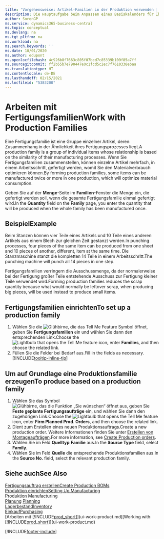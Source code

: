 ```yaml
---
title: 'Vorgehensweise: Artikel-Familien in der Produktion verwenden | Microsoft Docs'
description: Die Hauptaufgabe beim Anpassen eines Basiskalenders für Ihre Firma oder einen Ihrer Geschäftspartner ist, alle Änderungen am Status der Daten als freie Tage oder Arbeitstage einzugeben.
author: SorenGP
ms.service: dynamics365-business-central
ms.topic: conceptual
ms.devlang: na
ms.tgt_pltfrm: na
ms.workload: na
ms.search.keywords: ''
ms.date: 10/01/2020
ms.author: edupont
ms.openlocfilehash: 4c926b8f7663c805f07bcd7c85339b109f85a7ff
ms.sourcegitcommit: ff2b55b7e790447e0c1fcd5c2ec7f7610338ebaa
ms.translationtype: HT
ms.contentlocale: de-DE
ms.lasthandoff: 02/15/2021
ms.locfileid: "5383200"
---
```

# <a name="work-with-production-families"></a><span data-ttu-id="48ab7-103">Arbeiten mit Fertigungsfamilien</span><span class="sxs-lookup"><span data-stu-id="48ab7-103">Work with Production Families</span></span>
<span data-ttu-id="48ab7-104">Eine Fertigungsfamilie ist eine Gruppe einzelner Artikel, deren Zusammenhang in der Ähnlichkeit ihres Fertigungsprozesses liegt.</span><span class="sxs-lookup"><span data-stu-id="48ab7-104">A production family is a group of individual items whose relationship is based on the similarity of their manufacturing processes.</span></span> <span data-ttu-id="48ab7-105">Wenn Sie Fertigungsfamilien zusammenstellen, können einzelne Artikel mehrfach, in einem Arbeitsschritt, gefertigt werden, womit Sie den Materialverbrauch optimieren können.</span><span class="sxs-lookup"><span data-stu-id="48ab7-105">By forming production families, some items can be manufactured twice or more in one production, which will optimize material consumption.</span></span>

<span data-ttu-id="48ab7-106">Geben Sie auf der **Menge**-Seite im **Familien**-Fenster die Menge ein, die gefertigt werden soll, wenn die gesamte Fertigungsfamilie einmal gefertigt wird.</span><span class="sxs-lookup"><span data-stu-id="48ab7-106">In the **Quantity** field on the **Family** page, you enter the quantity that will be produced when the whole family has been manufactured once.</span></span>

## <a name="example"></a><span data-ttu-id="48ab7-107">Beispiel</span><span class="sxs-lookup"><span data-stu-id="48ab7-107">Example</span></span>
<span data-ttu-id="48ab7-108">Beim Stanzen können vier Teile eines Artikels und 10 Teile eines anderen Artikels aus einem Blech zur gleichen Zeit gestanzt werden.</span><span class="sxs-lookup"><span data-stu-id="48ab7-108">In punching processes, four pieces of the same item can be produced from one sheet and 10 pieces of another, different, item at the same time.</span></span> <span data-ttu-id="48ab7-109">Die Stanzmaschine stanzt die kompletten 14 Teile in einem Arbeitsschritt.</span><span class="sxs-lookup"><span data-stu-id="48ab7-109">The punching machine will punch all 14 pieces in one step.</span></span>

<span data-ttu-id="48ab7-110">Fertigungsfamilien verringern die Ausschussmenge, da der normalerweise bei der Fertigung großer Teile entstehende Ausschuss zur Fertigung kleiner Teile verwendet wird.</span><span class="sxs-lookup"><span data-stu-id="48ab7-110">Forming production families reduces the scrap quantity because what would normally be leftover scrap, when producing big pieces, will be used instead to produce small items.</span></span>

## <a name="to-set-up-a-production-family"></a><span data-ttu-id="48ab7-111">Fertigungsfamilien einrichten</span><span class="sxs-lookup"><span data-stu-id="48ab7-111">To set up a production family</span></span>
1. <span data-ttu-id="48ab7-112">Wählen Sie die ![Glühbirne, die das Tell Me Feature](media/ui-search/search_small.png "Was möchten Sie tun?") Symbol öffnet, geben Sie **Fertigungsfamilien** ein und wählen Sie dann den entsprechenden Link.</span><span class="sxs-lookup"><span data-stu-id="48ab7-112">Choose the ![Lightbulb that opens the Tell Me feature](media/ui-search/search_small.png "Tell me what you want to do") icon, enter **Families**, and then choose the related link.</span></span>
2. <span data-ttu-id="48ab7-113">Füllen Sie die Felder bei Bedarf aus.</span><span class="sxs-lookup"><span data-stu-id="48ab7-113">Fill in the fields as necessary.</span></span> [!INCLUDE[tooltip-inline-tip](includes/tooltip-inline-tip_md.md)]

## <a name="to-produce-based-on-a-production-family"></a><span data-ttu-id="48ab7-114">Um auf Grundlage eine Produktionsfamilie erzeugen</span><span class="sxs-lookup"><span data-stu-id="48ab7-114">To produce based on a production family</span></span>
1. <span data-ttu-id="48ab7-115">Wählen Sie das Symbol ![Glühbirne, das die Funktion „Sie wünschen“ öffnet](media/ui-search/search_small.png "Was möchten Sie tun?") aus, geben Sie **Feste geplante Fertigungsaufträge** ein, und wählen Sie dann den zugehörigen Link.</span><span class="sxs-lookup"><span data-stu-id="48ab7-115">Choose the ![Lightbulb that opens the Tell Me feature](media/ui-search/search_small.png "Tell me what you want to do") icon, enter **Firm Planned Prod. Orders**, and then choose the related link.</span></span>
2. <span data-ttu-id="48ab7-116">Dient zum Erstellen eines neuen Produktionsauftrags.</span><span class="sxs-lookup"><span data-stu-id="48ab7-116">Create a new production order.</span></span> <span data-ttu-id="48ab7-117">Weitere Informationen finden Sie unter [Erstellen von Montageaufträgen](production-how-to-create-production-orders.md).</span><span class="sxs-lookup"><span data-stu-id="48ab7-117">For more information, see [Create Production orders](production-how-to-create-production-orders.md).</span></span>
3. <span data-ttu-id="48ab7-118">Wählen Sie im Feld **Quelltyp** **Familie** aus.</span><span class="sxs-lookup"><span data-stu-id="48ab7-118">In the **Source Type** field, select **Family**.</span></span>  
4. <span data-ttu-id="48ab7-119">Wählen Sie im Feld **Quelle** die entsprechende Produktionsfamilien aus.</span><span class="sxs-lookup"><span data-stu-id="48ab7-119">In the **Source No.** field, select the relevant production family.</span></span>

## <a name="see-also"></a><span data-ttu-id="48ab7-120">Siehe auch</span><span class="sxs-lookup"><span data-stu-id="48ab7-120">See Also</span></span>
[<span data-ttu-id="48ab7-121">Fertigungsauftrag erstellen</span><span class="sxs-lookup"><span data-stu-id="48ab7-121">Create Production BOMs</span></span>](production-how-to-create-production-boms.md)  
[<span data-ttu-id="48ab7-122">Produktion einrichten</span><span class="sxs-lookup"><span data-stu-id="48ab7-122">Setting Up Manufacturing</span></span>](production-configure-production-processes.md)  
<span data-ttu-id="48ab7-123">[Produktion](production-manage-manufacturing.md)  </span><span class="sxs-lookup"><span data-stu-id="48ab7-123">[Manufacturing](production-manage-manufacturing.md)  </span></span>  
<span data-ttu-id="48ab7-124">[Planung](production-planning.md) </span><span class="sxs-lookup"><span data-stu-id="48ab7-124">[Planning](production-planning.md) </span></span>  
[<span data-ttu-id="48ab7-125">Lagerbestand</span><span class="sxs-lookup"><span data-stu-id="48ab7-125">Inventory</span></span>](inventory-manage-inventory.md)  
[<span data-ttu-id="48ab7-126">Einkauf</span><span class="sxs-lookup"><span data-stu-id="48ab7-126">Purchasing</span></span>](purchasing-manage-purchasing.md)  
<span data-ttu-id="48ab7-127">[Arbeiten mit [!INCLUDE[prod_short](includes/prod_short.md)]](ui-work-product.md)</span><span class="sxs-lookup"><span data-stu-id="48ab7-127">[Working with [!INCLUDE[prod_short](includes/prod_short.md)]](ui-work-product.md)</span></span>


[!INCLUDE[footer-include](includes/footer-banner.md)]
